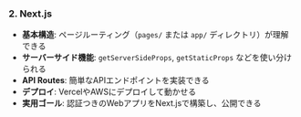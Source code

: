 ### 2. Next.js

* **基本構造**: ページルーティング（`pages/` または `app/` ディレクトリ）が理解できる
* **サーバーサイド機能**: `getServerSideProps`, `getStaticProps` などを使い分けられる
* **API Routes**: 簡単なAPIエンドポイントを実装できる
* **デプロイ**: VercelやAWSにデプロイして動かせる
* **実用ゴール**: 認証つきのWebアプリをNext.jsで構築し、公開できる
